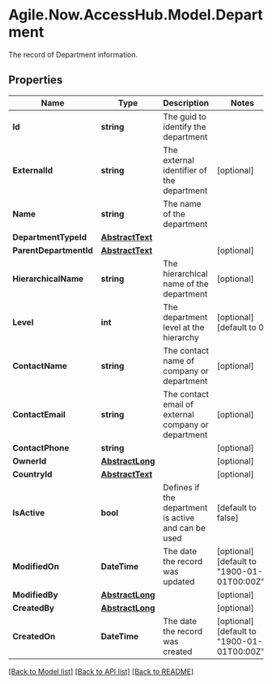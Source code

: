 # Agile\.Now\.AccessHub.Model.Department
The record of Department information.

## Properties

Name | Type | Description | Notes
------------ | ------------- | ------------- | -------------
**Id** | **string** | The guid to identify the department | 
**ExternalId** | **string** | The external identifier of the department | [optional] 
**Name** | **string** | The name of the department | 
**DepartmentTypeId** | [**AbstractText**](AbstractText.md) |  | 
**ParentDepartmentId** | [**AbstractText**](AbstractText.md) |  | [optional] 
**HierarchicalName** | **string** | The hierarchical name of the department | [optional] 
**Level** | **int** | The department level at the hierarchy | [optional] [default to 0]
**ContactName** | **string** | The contact name of company or department | [optional] 
**ContactEmail** | **string** | The contact email of external company or department | [optional] 
**ContactPhone** | **string** |  | [optional] 
**OwnerId** | [**AbstractLong**](AbstractLong.md) |  | [optional] 
**CountryId** | [**AbstractText**](AbstractText.md) |  | [optional] 
**IsActive** | **bool** | Defines if the department is active and can be used | [default to false]
**ModifiedOn** | **DateTime** | The date the record was updated | [optional] [default to "1900-01-01T00:00Z"]
**ModifiedBy** | [**AbstractLong**](AbstractLong.md) |  | [optional] 
**CreatedBy** | [**AbstractLong**](AbstractLong.md) |  | [optional] 
**CreatedOn** | **DateTime** | The date the record was created | [optional] [default to "1900-01-01T00:00Z"]

[[Back to Model list]](../README.md#documentation-for-models) [[Back to API list]](../README.md#documentation-for-api-endpoints) [[Back to README]](../README.md)

